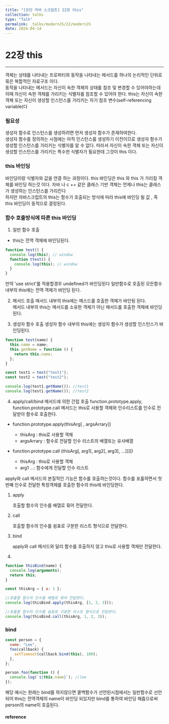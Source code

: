 ```yaml
---
title: "[모던 자바 스크립트] 22장 this"
collection: talks
type: "Talk"
permalink: _talks/modernJS/22/modernJS
date: 2024-04-14
---
```


# 22장 this

---

객체는 상태를 나타내는 프로퍼티와 동작을 나타내는 메서드를 하나의 논리적인 단위로 묶은 복합적인 자료구조 이다.
<br> 동작을 나타내는 메서드는 자신이 속한 객체의 상태를 참조 및 변경할 수 있어야하는데 이때 자신이 속한 객체를 가리키는 식별자를 참조할 수 있어야 한다.
this는 자신이 속한 객체 또는 자신이 생성할 인스턴스를 가리키는 자기 참조 변수(self-referencing variable)다

### 필요성

생성자 함수로 인스턴스를 생성하려면 먼저 생성자 함수가 존재하여한다.<br> 생성자 함수를 정의하는 시점에는 아직 인스턴스를 생성하기 이전이므로 생성자 함수가 생성할 인스턴스를 가리키는 식별자를 알 수 없다. 따라서 자신이 속한 객체 또는 자신이 생성할 인스턴스를 가리키는 특수한 식별자가 필요한데 그것이 this 이다.

### this 바인딩

바인딩이랑 식별자와 값을 연결 하는 과정이다. this 바인딩은 this 와 this 가 가리킬 객체를 바인딩 하는것 이다.
자바 나 c ++ 같은 클래스 기반 객체는 언제나 this는 클래스가 생성하는 인스턴스를 가리킨다 <br> 하지만 자바스크립트의 this는 함수가 호출되는 방식에 따라 this에 바인딩 될 값 , 즉 this 바인딩이 동적으로 결정된다.

### 함수 호출방식에 따른 this 바인딩

1. 일반 함수 호출

- this는 전역 객체에 바인딩된다.

```javascript
function test() {
  console.log(this); // window
  function ttest() {
    console.log(this); // window
  }
}
```

만약 'use strict'를 적용할경우 undefined가 바인딩된다
일반함수로 호출된 모든함수 내부의 this에는 전역 객체가 바인딩 된다.

2. 메서드 호출
   매서드 내부의 this에는 메스드를 호출한 객체가 바인됭 된다.
   <br> 매서드 내부의 this는 메서드를 소유한 객체가 아닌 매서드를 호출한 객체에 바인딩 된다.

3. 생성자 함수 호출
   생성자 함수 내부의 this에는 생성자 함수가 생성할 인스턴스가 바인딩된다.

```javascript
function test(name) {
  this.name = name;
  this.getName = function () {
    return this.name;
  };
}

const test1 = test("test1");
const test2 = test("test2");

console.log(test1.getName()); //test1
console.log(test1.getName()); //test2
```

4. apply/call/bind 메서드에 의한 간접 호출
   function.prototype.apply, function.prototype.call 메서드는 this로 사용할 객체와 인수리스트를 인수로 전달받아 함수로 호출한다.

- function.prototype.apply(thisArg[ , argsArrary])

   - thisArg : this로 사용할 객체
   - argsArrary : 함수로 전달할 인수 리스트의 배열또는 유사배열

- function.prototype.call (thisArg[, arg1[, arg2[, arg3[, ...]]]])
   - thisArg : this로 사용할 객체
   - arg1 ...: 함수에게 전달할 인수 리스트

apply와 call 메서드의 본질적인 기능은 함수를 호출하는것이다.
함수를 포훌하면서 첫번째 인수로 전달한 특정객체를 호출한 함수의 this에 바인딩한다.

1. apply

   호출할 함수의 인수를 배열로 묶어 전달한다.

2. call

   호출할 함수의 인수를 쉼표로 구분한 리스트 형식으로 전달한다.

3. bind

   apply와 call 메서드와 달리 함수를 호출하지 않고 this로 사용할 객체만 전달한다.
4. 

```javascript
function thisBind(name) {
  console.log(arguments);
  return this;
}

const thisArg = { a: 1 };

//호출할 함수의 인수를 배열로 묶어 전달한다.
console.log(thisBind.apply(thisArg, [1, 2, 3]));

//호출할 함수의 인수를 쉼표로 구분한 리스트 형식으로 전달한다.
console.log(thisBind.call(thisArg, 1, 2, 3));
```

### bind

```javascript
const person = {
  name: "Lee",
  foo(callback) {
    setTimeout(callback.bind(this), 100);
  },
};

person.foo(function () {
  console.log(`${this.name}`); //lee
});
```

해당 예시는 원래는 bind를 하지않으면 콜백함수가 선언된시점에서는 일반함수로 선언되어 this는 전역객체의 name이 바인딩 되있지만
bind를 통하여 바인딩 해줌으로써 person의 name이 호출된다.


#### reference

